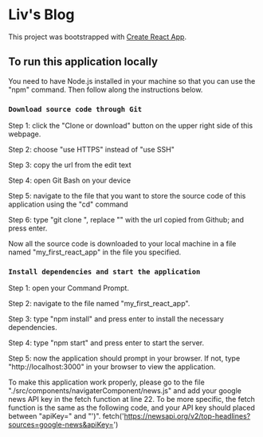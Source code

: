 # Liv's Blog

This project was bootstrapped with [Create React App](https://github.com/facebook/create-react-app).

## To run this application locally

You need to have Node.js installed in your machine so that you can use the "npm" command. Then follow along the instructions below.

### `Download source code through Git`

Step 1: click the "Clone or download" button on the upper right side of this webpage.

Step 2: choose "use HTTPS" instead of "use SSH"

Step 3: copy the url from the edit text

Step 4: open Git Bash on your device

Step 5: navigate to the file that you want to store the source code of this application using the "cd" command

Step 6: type "git clone <url>", replace "<url>" with the url copied from Github; and press enter.

Now all the source code is downloaded to your local machine in a file named "my_first_react_app" in the file you specified.


### `Install dependencies and start the application`

Step 1: open your Command Prompt.

Step 2: navigate to the file named "my_first_react_app".

Step 3: type "npm install" and press enter to install the necessary dependencies.

Step 4: type "npm start" and press enter to start the server.

Step 5: now the application should prompt in your browser. If not, type "http://localhost:3000" in your browser to view the application.

To make this application work properly, please go to the file "./src/components/navigaterComponent/news.js" and add your google news API key in the fetch function at line 22. To be more specific, the fetch function is the same as the following code, and your API key should placed between "apiKey=" and "')".
    fetch('https://newsapi.org/v2/top-headlines?sources=google-news&apiKey=')
